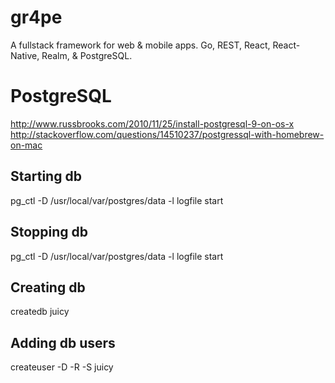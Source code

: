 # gr4pe
A fullstack framework for web &amp; mobile apps.  Go, REST, React, React-Native, Realm, &amp; PostgreSQL.


# PostgreSQL

http://www.russbrooks.com/2010/11/25/install-postgresql-9-on-os-x
http://stackoverflow.com/questions/14510237/postgressql-with-homebrew-on-mac

## Starting db
pg_ctl -D /usr/local/var/postgres/data -l logfile start

## Stopping db
pg_ctl -D /usr/local/var/postgres/data -l logfile start

## Creating db
createdb juicy

## Adding db users
createuser -D -R -S juicy